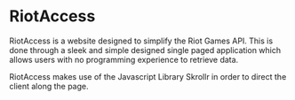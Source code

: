 RiotAccess
==========

RiotAccess is a website designed to simplify the Riot Games API. This is done through a sleek and simple designed single paged application which allows users with no programming experience to retrieve data.

RiotAccess makes use of the Javascript Library Skrollr in order to direct the client along the page.
